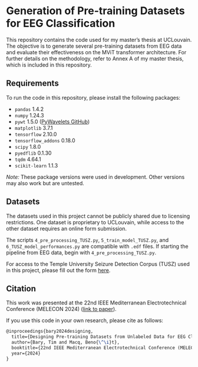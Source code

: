 # Generation of Pre-training Datasets for EEG Classification

This repository contains the code used for my master’s thesis at UCLouvain. The objective is to generate several pre-training datasets from EEG data and evaluate their effectiveness on the MViT transformer architecture. For further details on the methodology, refer to Annex A of my master thesis, which is included in this repository.

## Requirements

To run the code in this repository, please install the following packages:

- `pandas` 1.4.2
- `numpy` 1.24.3
- `pywt` 1.5.0 ([PyWavelets GitHub](https://github.com/PyWavelets/pywt))
- `matplotlib` 3.7.1
- `tensorflow` 2.10.0
- `tensorflow_addons` 0.18.0
- `scipy` 1.8.0
- `pyedflib` 0.1.30
- `tqdm` 4.64.1
- `scikit-learn` 1.1.3

*Note:* These package versions were used in development. Other versions may also work but are untested.

## Datasets

The datasets used in this project cannot be publicly shared due to licensing restrictions. One dataset is proprietary to UCLouvain, while access to the other dataset requires an online form submission.

The scripts `4_pre_processing_TUSZ.py`, `5_train_model_TUSZ.py`, and `6_TUSZ_model_performances.py` are compatible with `.edf` files. If starting the pipeline from EEG data, begin with `4_pre_processing_TUSZ.py`.

For access to the Temple University Seizure Detection Corpus (TUSZ) used in this project, please fill out the form [here](https://isip.piconepress.com/projects/nedc/html/tuh_eeg/).

## Citation

This work was presented at the 22nd IEEE Mediterranean Electrotechnical Conference (MELECON 2024) ([link to paper](https://arxiv.org/abs/2410.07190)).

If you use this code in your own research, please cite as follows:

```tex
@inproceedings{bary2024designing,
  title={Designing Pre-training Datasets from Unlabeled Data for EEG Classification with Transformers},
  author={Bary, Tim and Macq, Beno{\^\i}t},
  booktitle={22nd IEEE Mediterranean Electrotechnical Conference (MELECON 2024)},
  year={2024}
}

